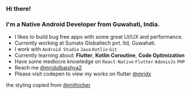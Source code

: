 ### Hi there!

### I'm a Native Android Developer from Guwahati, India.

- I likes to build bug free apps with some great UI/UX and performance.
- Currently working at Sumato Globaltech pvt. ltd, Guwahati.
- I work with ```Android Studio``` ```Java``` ```Kotlin``` ```Git```
- Currently learning about: **Flutter**, **Kotlin Coroutine**, **Code Optimization**
- Have some mediocre knowledge on ```React-Native``` ```Flutter``` ```AdonisJs``` ```PHP``` 
- Reach me [@mridulbaishya2](https://twitter.com/mridulbaishya2)
- Please visit codepen to view my works on flutter [@mridx](https://codepen.io/mridx)


the styling copied from [@mithicher](https://github.com/mithicher)
